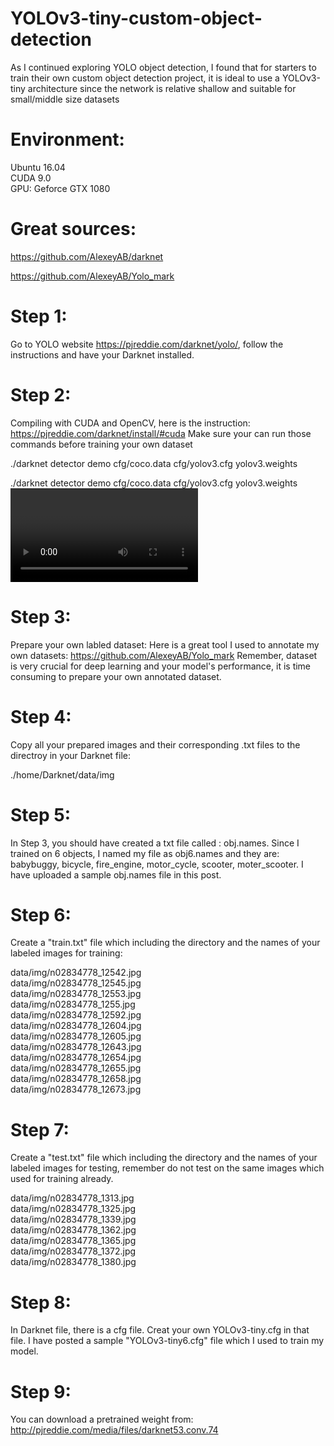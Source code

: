 # YOLOv3-tiny-custom-object-detection
As I continued exploring YOLO object detection, I found that for starters to train their own custom object detection project, it is ideal to use a YOLOv3-tiny architecture since the network is relative shallow and suitable for small/middle size datasets


# Environment:
Ubuntu 16.04\
CUDA 9.0\
GPU: Geforce GTX 1080

# Great sources:

https://github.com/AlexeyAB/darknet 

https://github.com/AlexeyAB/Yolo_mark 

# Step 1:
 Go to YOLO website https://pjreddie.com/darknet/yolo/, follow the instructions and have your Darknet installed. 
 
# Step 2:
Compiling with CUDA and OpenCV, here is the instruction: https://pjreddie.com/darknet/install/#cuda 
Make sure your can run those commands before training your own dataset 

./darknet detector demo cfg/coco.data cfg/yolov3.cfg yolov3.weights

./darknet detector demo cfg/coco.data cfg/yolov3.cfg yolov3.weights <video file>
        
# Step 3:
Prepare your own labled dataset: 
Here is a great tool I used to annotate my own datasets: https://github.com/AlexeyAB/Yolo_mark
Remember, dataset is very crucial for deep learning and your model's performance, it is time consuming to prepare your own annotated dataset. 

# Step 4:
Copy all your prepared images and their corresponding .txt files to the directroy in your Darknet file:

./home/Darknet/data/img

# Step 5:
In Step 3, you should have created a txt file called : obj.names. 
Since I trained on 6 objects, I named my file as obj6.names and they are: babybuggy, bicycle, fire_engine, motor_cycle, scooter, moter_scooter. 
I have uploaded a sample obj.names file in this post. 

# Step 6:
Create a "train.txt" file which including the directory and the names of your labeled images for training:

data/img/n02834778_12542.jpg\
data/img/n02834778_12545.jpg\
data/img/n02834778_12553.jpg\
data/img/n02834778_1255.jpg\
data/img/n02834778_12592.jpg\
data/img/n02834778_12604.jpg\
data/img/n02834778_12605.jpg\
data/img/n02834778_12643.jpg\
data/img/n02834778_12654.jpg\
data/img/n02834778_12655.jpg\
data/img/n02834778_12658.jpg\
data/img/n02834778_12673.jpg


# Step 7:

Create a "test.txt" file which including the directory and the names of your labeled images for testing, remember do not test on the same images which used for training already. 


data/img/n02834778_1313.jpg\
data/img/n02834778_1325.jpg\
data/img/n02834778_1339.jpg\
data/img/n02834778_1362.jpg\
data/img/n02834778_1365.jpg\
data/img/n02834778_1372.jpg\
data/img/n02834778_1380.jpg

# Step 8:
In Darknet file, there is a cfg file. Creat your own YOLOv3-tiny.cfg in that file. 
I have posted a sample "YOLOv3-tiny6.cfg" file which I used to train my model. 


# Step 9:
You can download a pretrained weight from: http://pjreddie.com/media/files/darknet53.conv.74 



